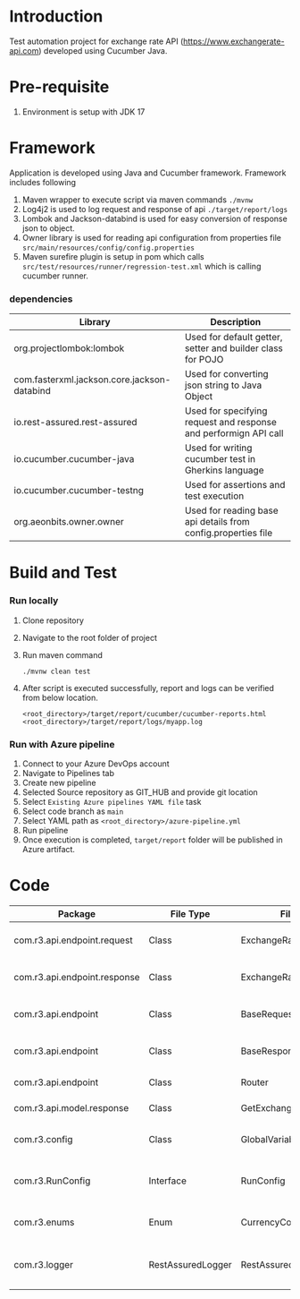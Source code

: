 # Introduction

Test automation project for exchange rate API (https://www.exchangerate-api.com) developed using Cucumber Java.

# Pre-requisite

1. Environment is setup with JDK 17

# Framework

Application is developed using Java and Cucumber framework.
Framework includes following

1. Maven wrapper to execute script via maven commands `./mvnw`
2. Log4j2 is used to log request and response of api `./target/report/logs`
3. Lombok and Jackson-databind is used for easy conversion of response json to object.
4. Owner library is used for reading api configuration from properties
   file `src/main/resources/config/config.properties`
5. Maven surefire plugin is setup in pom which calls `src/test/resources/runner/regression-test.xml` which is calling
   cucumber runner.

### dependencies

| Library                                     | Description                                                      |
|---------------------------------------------|------------------------------------------------------------------|
| org.projectlombok:lombok                    | Used for default getter, setter and builder class for POJO       |
| com.fasterxml.jackson.core.jackson-databind | Used for converting json string to Java Object                   |
| io.rest-assured.rest-assured                | Used for specifying request and response and performign API call |
| io.cucumber.cucumber-java                   | Used for writing cucumber test in Gherkins language              |
| io.cucumber.cucumber-testng                 | Used for assertions and test execution                           |
| org.aeonbits.owner.owner                    | Used for reading base api details from config.properties file    |

# Build and Test

### Run locally

1. Clone repository
2. Navigate to the root folder of project
3. Run maven command
    ```
    ./mvnw clean test
    ```
4. After script is executed successfully, report and logs can be verified from below location.

    ```
    <root_directory>/target/report/cucumber/cucumber-reports.html
    <root_directory>/target/report/logs/myapp.log
    ```

### Run with Azure pipeline

1. Connect to your Azure DevOps account
2. Navigate to Pipelines tab
3. Create new pipeline
4. Selected Source repository as GIT_HUB and provide git location
5. Select `Existing Azure pipelines YAML file` task
6. Select code branch as `main`
7. Select YAML path as `<root_directory>/azure-pipeline.yml`
8. Run pipeline
9. Once execution is completed, `target/report` folder will be published in Azure artifact.

# Code

| Package                      | File Type         | File                | Description                                                                               |
|------------------------------|-------------------|---------------------|-------------------------------------------------------------------------------------------|
| com.r3.api.endpoint.request  | Class             | ExchangeRateRequest | Class is used to perform GET Api call and return the response object                      |
| com.r3.api.endpoint.response | Class             | ExchangeRateRequest | Class is returning Object of the JSON returned in response body.                          |
| com.r3.api.endpoint          | Class             | BaseRequest         | Base class defining RestAssured.baseUrl for API call                                      |
| com.r3.api.endpoint          | Class             | BaseResponse        | Base class defining initializing Response Object                                          |
| com.r3.api.endpoint          | Class             | Router              | Class providing URL end point for API call                                                |
| com.r3.api.model.response    | Class             | GetExchangeRateData | POJO defining structure of response Json                                                  |
| com.r3.config                | Class             | GlobalVariable      | Class defining static variables used during program                                       |
| com.r3.RunConfig             | Interface         | RunConfig           | Interface used by `owner` library to read properties file from `config/config.properties` |
| com.r3.enums                 | Enum              | CurrencyCode        | List all 162 currency codes returned in response                                          |
| com.r3.logger                | RestAssuredLogger | RestAssuredLogger   | Implements RestAssured `Filter` class and logs requests and response data using `Log4j`   |
